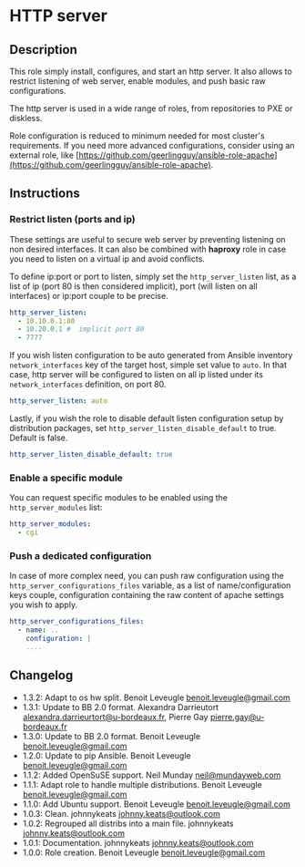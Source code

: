 # HTTP server

## Description

This role simply install, configures, and start an http server. It also allows to restrict listening of web server, enable modules, and push basic raw configurations.

The http server is used in a wide range of roles, from repositories to PXE or diskless.

Role configuration is reduced to minimum needed for most cluster's requirements.
If you need more advanced configurations, consider using an external role, like [https://github.com/geerlingguy/ansible-role-apache](https://github.com/geerlingguy/ansible-role-apache).

## Instructions

### Restrict listen (ports and ip)

These settings are useful to secure web server by preventing listening on non desired interfaces. It can also be combined with **haproxy** role in case you need to listen on a virtual ip and avoid conflicts.

To define ip:port or port to listen, simply set the `http_server_listen` list, as a list of ip (port 80 is then considered implicit), port (will listen on all interfaces) or ip:port couple to be precise.

```yaml
http_server_listen:
  - 10.10.0.1:80
  - 10.20.0.1 #  implicit port 80
  - 7777
```

If you wish listen configuration to be auto generated from Ansible inventory `network_interfaces` key of the target host, simple set value to `auto`. In that case, http server will be configured to listen on all ip listed under its `network_interfaces` definition, on port 80.

```yaml
http_server_listen: auto
```

Lastly, if you wish the role to disable default listen configuration setup by distribution packages, set `http_server_listen_disable_default` to true. Default is false.

```yaml
http_server_listen_disable_default: true
```

### Enable a specific module

You can request specific modules to be enabled using the `http_server_modules` list:

```yaml
http_server_modules:
  - cgi
```

### Push a dedicated configuration

In case of more complex need, you can push raw configuration using the `http_server_configurations_files` variable, as a list of name/configuration keys couple, configuration containing the raw content of apache settings you wish to apply.

```yaml
http_server_configurations_files:
  - name: ..
    configuration: |
    ....
```

## Changelog

* 1.3.2: Adapt to os hw split. Benoit Leveugle <benoit.leveugle@gmail.com>
* 1.3.1: Update to BB 2.0 format. Alexandra Darrieutort <alexandra.darrieurtort@u-bordeaux.fr>, Pierre Gay <pierre.gay@u-bordeaux.fr>
* 1.3.0: Update to BB 2.0 format. Benoit Leveugle <benoit.leveugle@gmail.com>
* 1.2.0: Update to pip Ansible. Benoit Leveugle <benoit.leveugle@gmail.com>
* 1.1.2: Added OpenSuSE support. Neil Munday <neil@mundayweb.com>
* 1.1.1: Adapt role to handle multiple distributions. Benoit Leveugle <benoit.leveugle@gmail.com>
* 1.1.0: Add Ubuntu support. Benoit Leveugle <benoit.leveugle@gmail.com>
* 1.0.3: Clean. johnnykeats <johnny.keats@outlook.com>
* 1.0.2: Regrouped all distribs into a main file. johnnykeats <johnny.keats@outlook.com>
* 1.0.1: Documentation. johnnykeats <johnny.keats@outlook.com>
* 1.0.0: Role creation. Benoit Leveugle <benoit.leveugle@gmail.com>
